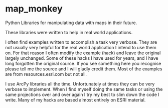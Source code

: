 map_monkey
==========

Python Libraries for manipulating data with maps in their future.

These libraries were written to help in real world applications.

I often find examples written to accomplish a task very verbose. They are not usually very helpful for the real world application I intend to use them on. For that reason I often modify the example (hack) and leave the original largely unchanged. Some of these hacks I have used for years, and I have long forgotten the original source. If you see something here you recognise please tell me the source and I will gladly credit them. Most of the examples are from resources.esri.com but not all. 

I use ArcPy libraries all the time. Unfortunately at times they can be very verbose to implement. When I find myself doing the same tasks or using the same projections over and over again I try my best to slim down the code I write. Many of my hacks are based almost entirely on ESRI material. 
